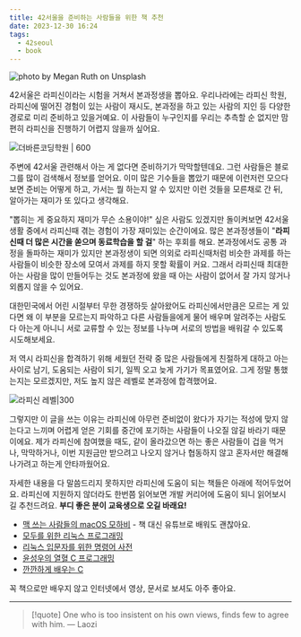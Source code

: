 ```yaml
---
title: 42서울을 준비하는 사람들을 위한 책 추천
date: 2023-12-30 16:24
tags:
  - 42seoul
  - book
---
```


![photo by Megan Ruth on Unsplash](https://images.unsplash.com/photo-1701651145763-d0bfaac096ab?crop=entropy&cs=srgb&fm=jpg&ixid=M3wzNjM5Nzd8MHwxfHJhbmRvbXx8fHx8fHx8fDE3MDM5MjEwNTd8&ixlib=rb-4.0.3&q=85&w=768&h=432)

42서울은 라피신이라는 시험을 거쳐서 본과정생을 뽑아요.
우리나라에는 라피신 학원, 라피신에 떨어진 경험이 있는 사람이 재시도, 본과정을 하고 있는 사람의 지인 등 다양한 경로로 미리 준비하고 있을거예요. 이 사람들이 누구인지를 우리는 추측할 순 없지만 맘 편히 라피신을 진행하기 어렵지 않을까 싶어요.

![더바른코딩학원 | 600](assets/the-baleun-coding-blog.webp)

주변에 42서울 관련해서 아는 게 없다면 준비하기가 막막할텐데요. 그런 사람들은 블로그를 많이 검색해서 정보를 얻어요. 이미 많은 기수들을 뽑았기 때문에 이런저런 모으다보면 준비는 어떻게 하고, 가서는 뭘 하는지 알 수 있지만 이런 것들을 모른채로 간 뒤, 알아가는 재미가 또 있다고 생각해요.

"뽑히는 게 중요하지 재미가 무슨 소용이야!" 싶은 사람도 있겠지만 돌이켜보면 42서울 생활 중에서 라피신때 겪는 경험이 가장 재미있는 순간이에요. 많은 본과정생들이 "**라피신때 더 많은 시간을 쏟으며 동료학습을 할 걸**" 하는 후회를 해요. 본과정에서도 공통 과정을 돌파하는 재미가 있지만 본과정생이 되면 의외로 라피신때처럼 비슷한 과제를 하는 사람들이 비슷한 장소에 모여서 과제를 하지 못할 확률이 커요. 그래서 라피신때 최대한 아는 사람을 많이 만들어두는 것도 본과정에 왔을 때 아는 사람이 없어서 잘 가지 않거나 외롭지 않을 수 있어요.

대한민국에서 어린 시절부터 무한 경쟁하듯 살아왔어도 라피신에서만큼은 모르는 게 있다면 왜 이 부분을 모르는지 파악하고 다른 사람들을에게 물어 배우며 알려주는 사람도 다 아는게 아니니 서로 교류할 수 있는 정보를 나누며 서로의 방법을 배워갈 수 있도록 시도해보세요.

저 역시 라피신을 합격하기 위해 세웠던 전략 중 많은 사람들에게 친절하게 대하고 아는 사이로 남기, 도움되는 사람이 되기, 일찍 오고 늦게 가기가 목표였어요. 그게 정말 통했는지는 모르겠지만, 저도 높지 않은 레벨로 본과정에 합격했어요.

![라피신 레벨|300](assets/la-piscine-sunhwang-level.webp)

그렇지만 이 글을 쓰는 이유는 라피신에 아무런 준비없이 왔다가 자기는 적성에 맞지 않는다고 느끼며 어렵게 얻은 기회를 중간에 포기하는 사람들이 나오질 않길 바라기 때문이에요. 제가 라피신에 참여했을 때도, 같이 올라갔으면 하는 좋은 사람들이 겁을 먹거나, 막막하거나, 이번 지원금만 받으려고 나오지 않거나 협동하지 않고 혼자서만 해결해나가려고 하는게 안타까웠어요.

자세한 내용을 다 말씀드리지 못하지만 라피신에 도움이 되는 책들은 아래에 적어두었어요.
라피신에 지원하지 않더라도 한번쯤 읽어보면 개발 커리어에 도움이 되니 읽어보시길 추천드려요.
**부디 좋은 분이 교육생으로 오길 바래요!**

- [맥 쓰는 사람들의 macOS 모하비](https://www.yes24.com/Product/Goods/64704556) - 책 대신 유튜브로 배워도 괜찮아요.
- [모두를 위한 리눅스 프로그래밍](https://www.yes24.com/Product/Goods/66809486)
- [리눅스 입문자를 위한 명령어 사전](https://www.yes24.com/Product/Goods/102467714)
- [윤성우의 열혈 C 프로그래밍](https://www.yes24.com/Product/Goods/4333686)
- [깐깐하게 배우는 C](https://www.yes24.com/Product/Goods/58215872)

꼭 책으로만 배우지 않고 인터넷에서 영상, 문서로 보셔도 아주 좋아요.

---

> [!quote] One who is too insistent on his own views, finds few to agree with him.
> — Laozi